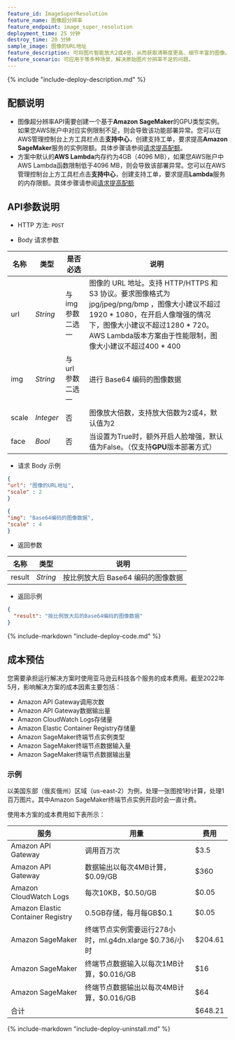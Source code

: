 ```yaml
---
feature_id: ImageSuperResolution
feature_name: 图像超分辨率
feature_endpoint: image_super_resolution
deployment_time: 25 分钟
destroy_time: 20 分钟
sample_image: 图像的URL地址
feature_description: 可将图片智能放大2或4倍，从而获取清晰度更高、细节丰富的图像。
feature_scenario: 可应用于等多种场景，解决原始图片分辨率不足的问题。
---
```


{%
  include "include-deploy-description.md"
%}

## 配额说明

- 图像超分辨率API需要创建一个基于**Amazon SageMaker**的GPU类型实例。如果您AWS账户中对应实例限制不足，则会导致该功能部署异常。您可以在AWS管理控制台上方工具栏点击**支持中心**，创建支持工单，要求提高**Amazon SageMaker**服务的实例限额。具体步骤请参阅[请求提高配额](https://docs.aws.amazon.com/general/latest/gr/aws_service_limits.html)。
- 方案中默认的**AWS Lambda**内存约为4GB（4096 MB），如果您AWS账户中AWS Lambda函数限制低于4096 MB，则会导致该部署异常。您可以在AWS管理控制台上方工具栏点击**支持中心**，创建支持工单，要求提高**Lambda**服务的内存限额。具体步骤请参阅[请求提高配额](https://docs.aws.amazon.com/general/latest/gr/aws_service_limits.html)

## API参数说明

- HTTP 方法: `POST`

- Body 请求参数

| **名称**  | **类型**  | **是否必选** |  **说明**  |
|----------|-----------|------------|------------|
|url&nbsp;&nbsp;&nbsp;&nbsp;       |*String*     |与 img 参数二选一|图像的 URL 地址。支持 HTTP/HTTPS 和 S3 协议。要求图像格式为 jpg/jpeg/png/bmp ，图像大小建议不超过1920 * 1080，在开启人像增强的情况下，图像大小建议不超过1280 * 720。AWS Lambda版本方案由于性能限制，图像大小建议不超过400 * 400|
|img       |*String*     |与 url 参数二选一|进行 Base64 编码的图像数据|
|scale     |*Integer*    |否|图像放大倍数，支持放大倍数为2或4，默认值为2|
|face      |*Bool*       |否|当设置为True时，额外开启人脸增强，默认值为False。（仅支持**GPU**版本部署方式）|

- 请求 Body 示例

``` json
{
"url": "图像的URL地址",
"scale" : 2
}
```

``` json
{
"img": "Base64编码的图像数据",
"scale" : 4
}
```

- 返回参数

| **名称**  | **类型**  |  **说明**  |
|----------|-----------|------------|
|result    |*String*   |按比例放大后 Base64 编码的图像数据|

- 返回示例

``` json
{
  "result": "按比例放大后的Base64编码的图像数据"
}
```

{%
  include-markdown "include-deploy-code.md"
%}

## 成本预估 

您需要承担运行解决方案时使用亚马逊云科技各个服务的成本费用。截至2022年5月，影响解决方案的成本因素主要包括：

- Amazon API Gateway调用次数
- Amazon API Gateway数据输出量
- Amazon CloudWatch Logs存储量
- Amazon Elastic Container Registry存储量
- Amazon SageMaker终端节点实例类型
- Amazon SageMaker终端节点数据输入量
- Amazon SageMaker终端节点数据输出量

### 示例

以美国东部（俄亥俄州）区域（us-east-2）为例，处理一张图按1秒计算，处理1百万图片。其中Amazon SageMaker终端节点实例开启时会一直计费。

使用本方案的成本费用如下表所示：

| 服务                                  | 用量                                 | 费用      |
|-------------------------------------|------------------------------------|---------|
| Amazon API Gateway                | 调用百万次                                | $3.5    |
| Amazon API Gateway              | 数据输出以每次4MB计算，$0.09/GB                  | $360    |
| Amazon CloudWatch Logs              | 每次10KB，$0.50/GB                    | $0.05   |
| Amazon Elastic Container Registry | 0.5GB存储，每月每GB$0.1                    | $0.05   |
| Amazon SageMaker           | 终端节点实例需要运行278小时，ml.g4dn.xlarge $0.736/小时 | $204.61  |
| Amazon SageMaker          | 终端节点数据输入以每次1MB计算，$0.016/GB                 | $16     |
| Amazon SageMaker         | 终端节点数据输出以每次4MB计算，$0.016/GB                 | $64     |
| 合计                                  |   | $648.21 |


{%
  include-markdown "include-deploy-uninstall.md"
%}
